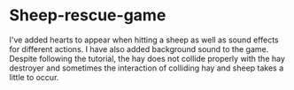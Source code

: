 # Sheep-rescue-game
I've added hearts to appear when hitting a sheep as well as sound effects for different actions. I have also added background sound to the game.
Despite following the tutorial, the hay does not collide properly with the hay destroyer and sometimes the interaction of colliding hay and sheep takes a little to occur.
